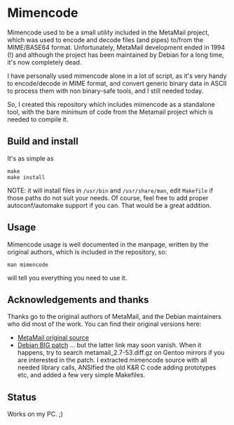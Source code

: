 # Mimencode

Mimencode used to be a small utility included in the MetaMail project, which was used to encode and decode files (and pipes) to/from the MIME/BASE64 format. Unfortunately, MetaMail development ended in 1994 (!) and although the project has been maintained by Debian for a long time, it's now completely dead.

I have personally used mimencode alone in a lot of script, as it's very handy to encode/decode in MIME format, and convert generic binary data in ASCII to process them with non binary-safe tools, and I still needed today.

So, I created this repository which includes mimencode as a standalone tool, with the bare minimum of code from the Metamail project which is needed to compile it.

## Build and install

It's as simple as
```
make
make install
```
NOTE: it will install files in `/usr/bin` and `/usr/share/man`, edit `Makefile` if those paths do not suit your needs.
Of course, feel free to add proper autoconf/automake support if you can. That would be a great addition.

## Usage

Mimencode usage is well documented in the manpage, written by the original authors, which is included in the repository, so:
```
man mimencode
```
will tell you everything you need to use it.

## Acknowledgements and thanks

Thanks go to the original authors of MetaMail, and the Debian maintainers who did most of the work. You can find their original versions here:
- [MetaMail original source](http://ftp.funet.fi/pub/unix/mail/metamail/)
- [Debian BIG patch](http://tux.rainside.sk/gentoo/distfiles/1b/metamail_2.7-53.diff.gz)
... but the latter link may soon vanish. When it happens, try to search metamail_2.7-53.diff.gz on Gentoo mirrors if you are interested in the patch.
I extracted mimencode source with all needed library calls, ANSIfied the old K&R C code adding prototypes etc, and added a few very simple Makefiles. 

## Status

Works on my PC. ;)

